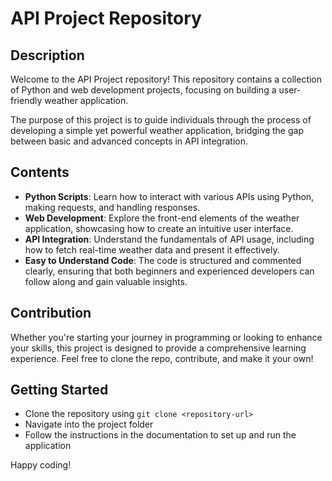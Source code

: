 # API Project Repository

## Description

Welcome to the API Project repository! This repository contains a collection of Python and web development projects, focusing on building a user-friendly weather application. 

The purpose of this project is to guide individuals through the process of developing a simple yet powerful weather application, bridging the gap between basic and advanced concepts in API integration.

## Contents

- **Python Scripts**: Learn how to interact with various APIs using Python, making requests, and handling responses.
- **Web Development**: Explore the front-end elements of the weather application, showcasing how to create an intuitive user interface.
- **API Integration**: Understand the fundamentals of API usage, including how to fetch real-time weather data and present it effectively.
- **Easy to Understand Code**: The code is structured and commented clearly, ensuring that both beginners and experienced developers can follow along and gain valuable insights.

## Contribution

Whether you're starting your journey in programming or looking to enhance your skills, this project is designed to provide a comprehensive learning experience. Feel free to clone the repo, contribute, and make it your own!

## Getting Started

- Clone the repository using `git clone <repository-url>`
- Navigate into the project folder
- Follow the instructions in the documentation to set up and run the application

Happy coding!
